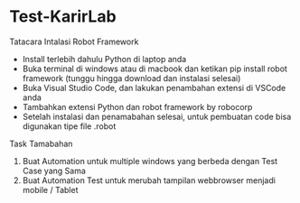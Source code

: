 # Test-KarirLab
Tatacara Intalasi Robot Framework
- Install terlebih dahulu Python di laptop anda
- Buka terminal di windows atau di macbook dan ketikan pip install robot framework (tunggu hingga download dan instalasi selesai)
- Buka Visual Studio Code, dan lakukan penambahan extensi di VSCode anda
- Tambahkan extensi Python dan robot framework by robocorp
- Setelah instalasi dan penamabahan selesai, untuk pembuatan code bisa digunakan tipe file .robot


Task Tamabahan
1. Buat Automation untuk multiple windows yang berbeda dengan Test Case yang Sama
2. Buat Automation Test untuk merubah tampilan webbrowser menjadi mobile / Tablet
